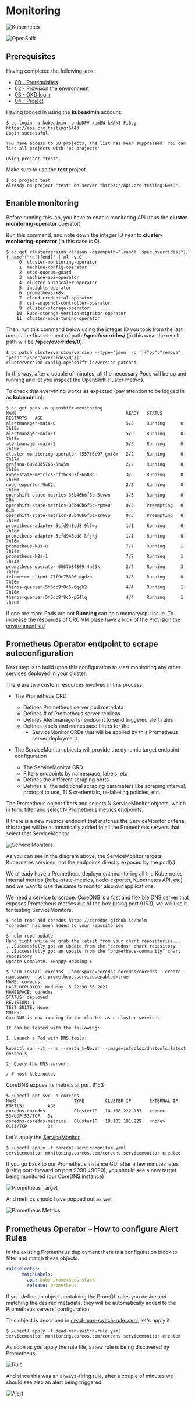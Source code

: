 # Monitoring

![Kubernetes](https://img.shields.io/badge/Kubernetes-informational?logo=Kubernetes&color=blue&logoColor=white&style=for-the-badge&logoWidth=30)

![OpenShift](https://img.shields.io/badge/OpenShift-informational?logo=Red%20Hat%20Open%20Shift&color=black&logoColor=red&style=for-the-badge&logoWidth=30)

## Prerequisites

Having completed the following labs:

- [00 - Prerequisites](../00-Prerequisites/README.md)
- [02 - Provision the environment](../02-Provision_the_environment/README.md)
- [03 - OKD login](../03-OKD_login/README.md)
- [04 - Project](../04-Project/README.md)

Having logged in using the **kubeadmin** account:

```console
$ oc login -u kubeadmin -p dpDFV-xamBW-kKAk3-Fi6Lg https://api.crc.testing:6443
Login successful.

You have access to 58 projects, the list has been suppressed. You can list all projects with 'oc projects'

Using project "test".
```

Make sure to use the **test** project.

```console
$ oc project test
Already on project "test" on server "https://api.crc.testing:6443".
```

## Enanble monitoring 

Before running this lab, you have to enable monitoring API (thus the **cluster-monitoring-operator** operator)

Run this command, and note down the integer ID near to **cluster-monitoring-operator** (in this case is **0**).

```
$ oc get clusterversion version -ojsonpath='{range .spec.overrides[*]}{.name}{"\n"}{end}' | nl -v 0
     0  cluster-monitoring-operator
     1  machine-config-operator
     2  etcd-quorum-guard
     3  machine-api-operator
     4  cluster-autoscaler-operator
     5  insights-operator
     6  prometheus-k8s
     7  cloud-credential-operator
     8  csi-snapshot-controller-operator
     9  cluster-storage-operator
    10  kube-storage-version-migrator-operator
    11  cluster-node-tuning-operator
```

Then, run this command below using the integer ID you took from the last one as the final element of path **/spec/overrides/** (in this case the result path will be **/spec/overrides/0**).

```console
$ oc patch clusterversion/version --type='json' -p '[{"op":"remove", "path":"/spec/overrides/0"}]'  
clusterversion.config.openshift.io/version patched
```

In this way, after a couple of minutes, all the necessary Pods will be up and running and let you inspect the OpenShift cluster metrics.

To check that everything works as expected (pay attention to be logged in as **kubeadmin**):

```console
$ oc get pods -n openshift-monitoring
NAME                                          READY   STATUS       RESTARTS   AGE
alertmanager-main-0                           5/5     Running      0          7h15m
alertmanager-main-1                           5/5     Running      0          7h15m
alertmanager-main-2                           5/5     Running      0          7h15m
cluster-monitoring-operator-f557f6c97-gmt8m   2/2     Running      0          7h17m
grafana-689d8d5766-5nw5m                      2/2     Running      0          7h16m
kube-state-metrics-cf7bc857f-6n88b            3/3     Running      0          7h16m
node-exporter-9m82c                           2/2     Running      0          7h16m
openshift-state-metrics-85b46b6f6c-5cvwn      3/3     Running      0          58m
openshift-state-metrics-85b46b6f6c-rpm48      0/3     Preempting   0          61m
openshift-state-metrics-85b46b6f6c-zn6vp      0/3     Preempting   0          7h16m
prometheus-adapter-5cfd948cd8-9lfwg           1/1     Running      0          7h16m
prometheus-adapter-5cfd948cd8-kfjkj           1/1     Running      0          7h16m
prometheus-k8s-0                              7/7     Running      1          7h14m
prometheus-k8s-1                              7/7     Running      1          7h14m
prometheus-operator-6867b84869-4h65k          2/2     Running      3          7h16m
telemeter-client-77f9c75896-dgdzh             3/3     Running      0          7h16m
thanos-querier-5f6dc9f8c5-6qgb2               4/4     Running      1          7h16m
thanos-querier-5f6dc9f8c5-p64lq               4/4     Running      1          7h16m
```

If one ore more Pods are not **Running** can be a memory/cpu issue. To increase the resources of CRC VM plase have a look of the [Provision the environment lab](../02-Provision_the_environment/4.x/CodeReadyContainers/README.md)


## Prometheus Operator endpoint to scrape autoconfiguration

Next step is to build upon this configuration to start monitoring any other services deployed in your cluster.

There are two custom resources involved in this process:

- The Prometheus CRD
  - Defines Prometheus server pod metadata
  - Defines # of Prometheus server replicas
  - Defines Alertmanager(s) endpoint to send triggered alert rules
  - Defines labels and namespace filters for the 
    - ServiceMonitor CRDs that will be applied by this Prometheus server deployment

- The ServiceMonitor objects will provide the dynamic target endpoint configuration
  - The ServiceMonitor CRD
  - Filters endpoints by namespace, labels, etc
  - Defines the different scraping ports
  - Defines all the additional scraping parameters like scraping interval, protocol to use, TLS credentials, re-labeling policies, etc.

The Prometheus object filters and selects N ServiceMonitor objects, which in turn, filter and select N Prometheus metrics endpoints.

If there is a new metrics endpoint that matches the ServiceMonitor criteria, this target will be automatically added to all the Prometheus servers that select that ServiceMonitor.

![Service Monitors](img/prometheus_operator_servicemonitor.png)

As you can see in the diagram above, the ServiceMonitor targets Kubernetes services, not the endpoints directly exposed by the pod(s).

We already have a Prometheus deployment monitoring all the Kubernetes internal metrics (kube-state-metrics, node-exporter, Kubernetes API, etc) and we want to use the same to monitor also our applications.

We need a service to scrape: CoreDNS is a fast and flexible DNS server that exposes Prometheus metrics out of the box (using port 9153), we will use it for testing ServiceMonitors.

```console
$ helm repo add coredns https://coredns.github.io/helm
"coredns" has been added to your repositories
```

```console
$ helm repo update
Hang tight while we grab the latest from your chart repositories...
...Successfully got an update from the "coredns" chart repository
...Successfully got an update from the "prometheus-community" chart repository
Update Complete. ⎈Happy Helming!⎈
```

```console
$ helm install coredns --namespace=coredns coredns/coredns --create-namespace --set prometheus.service.enabled=true
NAME: coredns
LAST DEPLOYED: Wed May  5 22:30:56 2021
NAMESPACE: coredns
STATUS: deployed
REVISION: 1
TEST SUITE: None
NOTES:
CoreDNS is now running in the cluster as a cluster-service.

It can be tested with the following:

1. Launch a Pod with DNS tools:

kubectl run -it --rm --restart=Never --image=infoblox/dnstools:latest dnstools

2. Query the DNS server:

/ # host kubernetes
```

CoreDNS expose its metrics at port 9153

```
$ kubectl get svc -n coredns
NAME                      TYPE        CLUSTER-IP       EXTERNAL-IP   PORT(S)         AGE
coredns-coredns           ClusterIP   10.108.222.137   <none>        53/UDP,53/TCP   3s
coredns-coredns-metrics   ClusterIP   10.105.181.229   <none>        9153/TCP        3s
```

Let's apply the [ServiceMonitor](coredns-servicemonitor.yaml)

```
$ kubectl apply -f coredns-servicemonitor.yaml 
servicemonitor.monitoring.coreos.com/coredns-servicemonitor created
```

If you go back to our Prometheus instance GUI after a few minutes lates (using port-forward on port 9090->9090), you should see a new target being monitored (our CoreDNS instance)

![Prometheus Target](img/7.png)

And metrics should have popped out as well

![Prometheus Metrics](img/8.png)

## Prometheus Operator – How to configure Alert Rules

In the existing Prometheus deployment there is a configuration block to filter and match these objects:

```yaml
ruleSelector:
      matchLabels:
        app: kube-prometheus-stack
        release: prometheus
```

If you define an object containing the PromQL rules you desire and matching the desired metadata, they will be automatically added to the Prometheus servers’ configuration.

This object is described in [dead-man-switch-rule.yaml](dead-man-switch-rule.yaml), let's apply it.

```
$ kubectl apply -f dead-man-switch-rule.yaml
servicemonitor.monitoring.coreos.com/coredns-servicemonitor created
```

As soon as you apply the rule file, a new rule is being discovered by Prometheus

![Rule](img/9.png)

And since this was an always-firing rule, after a couple of minutes we should see also an alert being triggered:

![Alert](img/10.png)